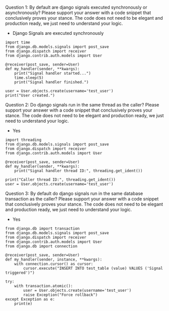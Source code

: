 Question 1: By default are django signals executed synchronously or asynchronously? Please support your answer with a code snippet that conclusively proves your stance. The code does not need to be elegant and production ready, we just need to understand your logic.
- Django Signals are executed synchronously
``` 
import time 
from django.db.models.signals import post_save
from django.dispatch import receiver
from django.contrib.auth.models import User

@receiver(post_save, sender=User)
def my_handler(sender, **kwargs):
    print("Signal handler started...")
    time.sleep(5) 
    print("Signal handler finished.")

user = User.objects.create(username='test_user')
print("User created.") 
```

Question 2: Do django signals run in the same thread as the caller? Please support your answer with a code snippet that conclusively proves your stance. The code does not need to be elegant and production ready, we just need to understand your logic.
- Yes
```
import threading
from django.db.models.signals import post_save
from django.dispatch import receiver
from django.contrib.auth.models import User

@receiver(post_save, sender=User)
def my_handler(sender, **kwargs):
    print("Signal handler thread ID:", threading.get_ident())

print("Caller thread ID:", threading.get_ident())
user = User.objects.create(username='test_user')
```

Question 3: By default do django signals run in the same database transaction as the caller? Please support your answer with a code snippet that conclusively proves your stance. The code does not need to be elegant and production ready, we just need to understand your logic.
- Yes
```
from django.db import transaction
from django.db.models.signals import post_save
from django.dispatch import receiver
from django.contrib.auth.models import User
from django.db import connection

@receiver(post_save, sender=User)
def my_handler(sender, instance, **kwargs):
    with connection.cursor() as cursor:
        cursor.execute("INSERT INTO test_table (value) VALUES ('Signal triggered')")

try:
    with transaction.atomic():
        user = User.objects.create(username='test_user')
        raise Exception("Force rollback")
except Exception as e:
    print(e)
```
